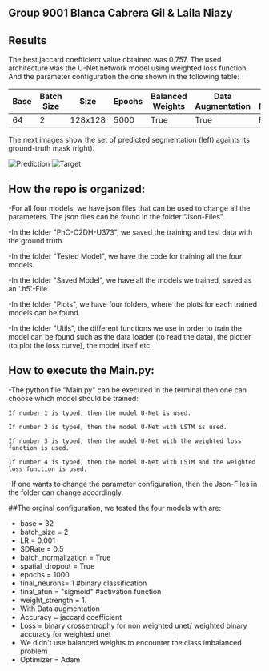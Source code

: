 ## Group 9001 Blanca Cabrera Gil & Laila Niazy

## Results
The best jaccard coefficient value obtained was 0.757. The used architecture was the U-Net network model using weighted loss function. And the parameter configuration the one shown in the following table:

| Base | Batch Size | Size | Epochs | Balanced Weights | Data Augmentation | Batch Normalization | Optimizer |
| ------------- | ------------- | ------------- | ------------- | ------------- | ------------- | ------------- | ------------- |
| 64 | 2 | 128x128 | 5000 | True | True | False| RMSprop|

The next images show the set of predicted segmentation (left) againts its ground-truth mask (right).

![Prediction](tree/master/Gifs/predicted_last.gif)	![Target](tree/master/Gifs/gif_gt_mask_prediction.gif)

## How the repo is organized:

-For all four models, we have json files that can be used to change all the parameters. The json files can be found in the folder "Json-Files".

-In the folder "PhC-C2DH-U373", we saved the training and test data with the ground truth.

-In the folder "Tested Model", we have the code for training all the four models.

-In the folder "Saved Model", we have all the models we trained, saved as an '.h5'-File

-In the folder "Plots", we have four folders, where the plots for each trained models can be found.

-In the folder "Utils", the different functions we use in order to train the model can be found such as the data loader (to read the data), the plotter (to plot the loss curve), the model itself etc.

## How to execute the Main.py:

-The python file "Main.py" can be executed in the terminal then one can choose which model should be trained:

    If number 1 is typed, then the model U-Net is used.
    
    If number 2 is typed, then the model U-Net with LSTM is used.
    
    If number 3 is typed, then the model U-Net with the weighted loss function is used.
    
    If number 4 is typed, then the model U-Net with LSTM and the weighted loss function is used.
    
-If one wants to change the parameter configuration, then the Json-Files in the folder can change accordingly.
    
##The orginal configuration, we tested the four models with are:
- base = 32
- batch_size = 2
- LR = 0.001
- SDRate = 0.5
- batch_normalization = True
- spatial_dropout = True
- epochs = 1000
- final_neurons= 1 #binary classification
- final_afun = "sigmoid" #activation function
- weight_strength = 1.
- With Data augmentation
- Accuracy = jaccard coefficient
- Loss = binary crossentrophy for non weighted unet/ weighted binary accuracy for weighted unet
- We didn't use balanced weights to encounter the class imbalanced problem
- Optimizer = Adam


